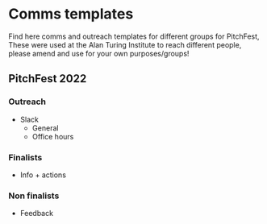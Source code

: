 # Comms templates
Find here comms and outreach templates for different groups for PitchFest,
These were used at the Alan Turing Institute to reach different people, please amend and use for your own purposes/groups!

## PitchFest 2022

### Outreach
- Slack
    - General
    - Office hours

### Finalists
- Info + actions

### Non finalists
- Feedback
